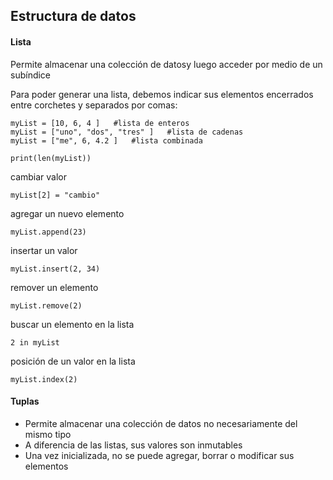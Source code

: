 ## Estructura de datos

#### Lista

Permite almacenar una colección de datosy luego acceder por medio de un subíndice

Para poder generar una lista, debemos indicar sus elementos encerrados entre corchetes y separados por comas:


```
myList = [10, 6, 4 ]   #lista de enteros
myList = ["uno", "dos", "tres" ]   #lista de cadenas
myList = ["me", 6, 4.2 ]   #lista combinada

print(len(myList))

```

cambiar valor

` myList[2] = "cambio" `

agregar un nuevo elemento

` myList.append(23) `

insertar un valor

` myList.insert(2, 34) `

remover un elemento

` myList.remove(2) `

buscar un elemento en la lista

` 2 in myList `

posición de un valor en la lista

` myList.index(2) `


#### Tuplas


* Permite almacenar una colección de datos no necesariamente del mismo tipo
* A diferencia de las listas, sus valores son inmutables
* Una vez inicializada, no se puede agregar, borrar o modificar sus elementos


